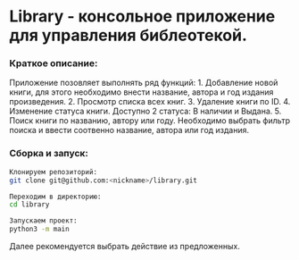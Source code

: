 # Library - консольное приложение для управления библеотекой.           


### Краткое описание:
Приложение позовляет выполнять ряд функций:
    1. Добавление новой книги, для этого необходимо внести название, автора и год издания произведения.
    2. Просмотр списка всех книг.
    3. Удаление книги по ID.
    4. Изменение статуса книги. Доступно 2 статуса: В наличии и Выдана.
    5. Поиск книги по названию, автору или году. Необходимо выбрать фильтр поиска и ввести соотвенно название, автора или год издания.

### Сборка и запуск:

```bash
Клонируем репозиторий:
git clone git@github.com:<nickname>/library.git

Переходим в директорию:
cd library

Запускаем проект:
python3 -m main
```
Далее рекомендуется выбрать действие из предложенных.